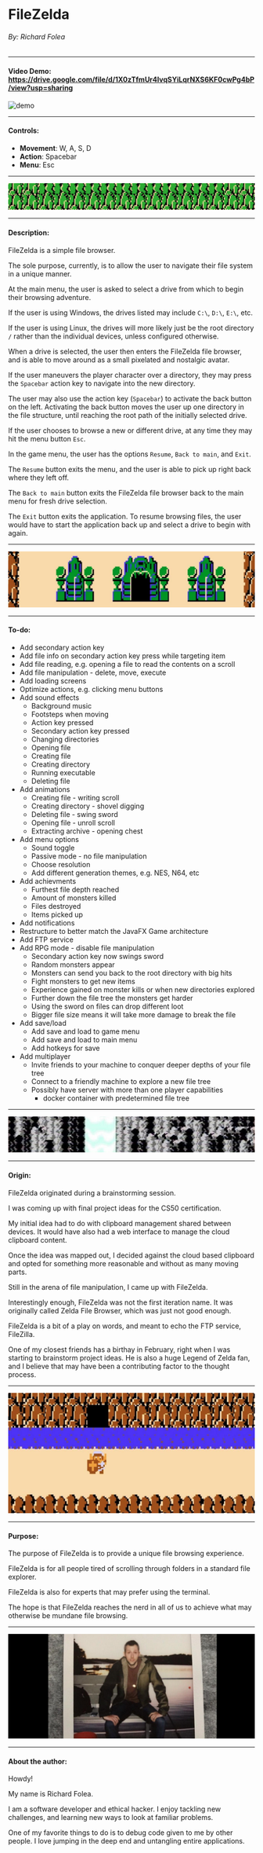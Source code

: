 # FileZelda  
###### *By: Richard Folea*
---  
#### Video Demo: https://drive.google.com/file/d/1X0zTfmUr4IvqSYiLqrNXS6KF0cwPg4bP/view?usp=sharing
![demo](src/main/resources/assets/textures/demo.gif)  

---  

#### Controls:
- **Movement**: W, A, S, D
- **Action**: Spacebar
- **Menu**: Esc


---  
![demo](src/main/resources/assets/textures/readme-spacer-3.jpg)  

---  
#### Description:

FileZelda is a simple file browser.  

The sole purpose, currently, is to allow the user to navigate their file system in a unique manner.  

At the main menu, the user is asked to select a drive from which to begin their browsing adventure.  

If the user is using Windows, the drives listed may include `C:\`, `D:\`, `E:\`, etc.  

If the user is using Linux, the drives will more likely just be the root directory `/` rather than the individual devices, unless configured otherwise.  

When a drive is selected, the user then enters the FileZelda file browser, and is able to move around as a small pixelated and nostalgic avatar.  

If the user maneuvers the player character over a directory, they may press the `Spacebar` action key to navigate into the new directory.  

The user may also use the action key (`Spacebar`) to activate the back button on the left. Activating the back button moves the user up one directory in the file structure, until reaching the root path of the initially selected drive.  

If the user chooses to browse a new or different drive, at any time they may hit the menu button `Esc`.  

In the game menu, the user has the options `Resume`, `Back to main`, and `Exit`.  

The `Resume` button exits the menu, and the user is able to pick up right back where they left off.  

The `Back to main` button exits the FileZelda file browser back to the main menu for fresh drive selection.  

The `Exit` button exits the application. To resume browsing files, the user would have to start the application back up and select a drive to begin with again.  

---  
![demo](src/main/resources/assets/textures/readme-spacer-2.jpg)  

---  
#### To-do:  
- Add secondary action key
- Add file info on secondary action key press while targeting item
- Add file reading, e.g. opening a file to read the contents on a scroll
- Add file manipulation - delete, move, execute
- Add loading screens
- Optimize actions, e.g. clicking menu buttons
- Add sound effects
    - Background music
    - Footsteps when moving
    - Action key pressed
    - Secondary action key pressed
    - Changing directories
    - Opening file
    - Creating file
    - Creating directory
    - Running executable
    - Deleting file
- Add animations
    - Creating file - writing scroll
    - Creating directory - shovel digging
    - Deleting file - swing sword
    - Opening file - unroll scroll
    - Extracting archive - opening chest
- Add menu options
    - Sound toggle
    - Passive mode - no file manipulation
    - Choose resolution
    - Add different generation themes, e.g. NES, N64, etc
- Add achievments
    - Furthest file depth reached
    - Amount of monsters killed
    - Files destroyed
    - Items picked up
- Add notifications
- Restructure to better match the JavaFX Game architecture
- Add FTP service
- Add RPG mode - disable file manipulation
    - Secondary action key now swings sword
    - Random monsters appear
    - Monsters can send you back to the root directory with big hits
    - Fight monsters to get new items
    - Experience gained on monster kills or when new directories explored
    - Further down the file tree the monsters get harder
    - Using the sword on files can drop different loot
    - Bigger file size means it will take more damage to break the file
- Add save/load
    - Add save and load to game menu
    - Add save and load to main menu
    - Add hotkeys for save
- Add multiplayer
    - Invite friends to your machine to conquer deeper depths of your file tree
    - Connect to a friendly machine to explore a new file tree
    - Possibly have server with more than one player capabilities
        - docker container with predetermined file tree

---  
![demo](src/main/resources/assets/textures/readme-spacer-4.jpg)  

---  
#### Origin:

FileZelda originated during a brainstorming session.  

I was coming up with final project ideas for the CS50 certification.  

My initial idea had to do with clipboard management shared between devices. It would have also had a web interface to manage the cloud clipboard content.  

Once the idea was mapped out, I decided against the cloud based clipboard and opted for something more reasonable and without as many moving parts.  

Still in the arena of file manipulation, I came up with FileZelda.  

Interestingly enough, FileZelda was not the first iteration name. It was originally called Zelda File Browser, which was just not good enough.  

FileZelda is a bit of a play on words, and meant to echo the FTP service, FileZilla.  

One of my closest friends has a birthay in February, right when I was starting to brainstorm project ideas. He is also a huge Legend of Zelda fan, and I believe that may have been a contributing factor to the thought process.  

---  
![demo](src/main/resources/assets/textures/readme-spacer-1.jpg)  

---  

#### Purpose:  

The purpose of FileZelda is to provide a unique file browsing experience.  

FileZelda is for all people tired of scrolling through folders in a standard file explorer.  

FileZelda is also for experts that may prefer using the terminal.  

The hope is that FileZelda reaches the nerd in all of us to achieve what may otherwise be mundane file browsing.  

---  
![demo](src/main/resources/assets/textures/readme-spacer-5.jpg)  

---  
#### About the author:  

Howdy!  

My name is Richard Folea.  

I am a software developer and ethical hacker. I enjoy tackling new challenges, and learning new ways to look at familiar problems.  

One of my favorite things to do is to debug code given to me by other people. I love jumping in the deep end and untangling entire applications.  